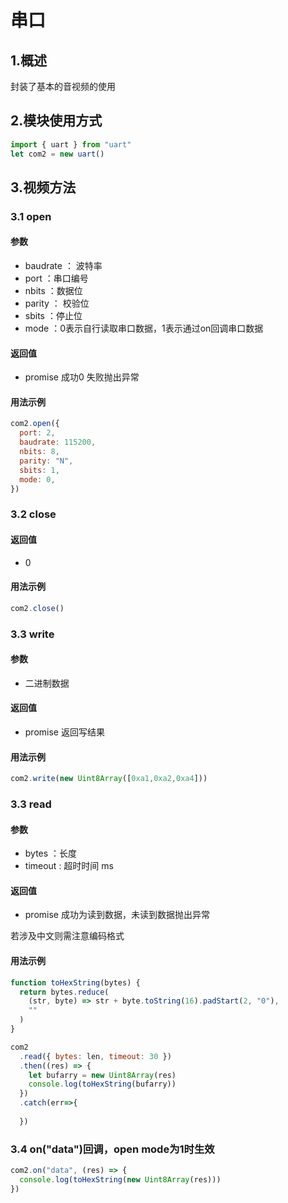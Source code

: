 # **串口**

## 1.概述

封装了基本的音视频的使用

## 2.模块使用方式

```javascript
import { uart } from "uart"
let com2 = new uart()
```

## 3.视频方法

### 3.1 open

#### 参数

- baudrate ： 波特率
- port ：串口编号
- nbits ：数据位
- parity ： 校验位
- sbits ：停止位
- mode ：0表示自行读取串口数据，1表示通过on回调串口数据

#### 返回值

- promise 成功0 失败抛出异常

#### 用法示例

```javascript
com2.open({
  port: 2,
  baudrate: 115200,
  nbits: 8,
  parity: "N",
  sbits: 1,
  mode: 0,
})
```

### 3.2 close

#### 返回值

- 0

#### 用法示例

```javascript
com2.close()
```

### 3.3 write

#### 参数

- 二进制数据

#### 返回值

- promise 返回写结果

#### 用法示例

```javascript
com2.write(new Uint8Array([0xa1,0xa2,0xa4]))
```

### 3.3 read

#### 参数

- bytes ：长度
- timeout :  超时时间 ms

#### 返回值

- promise 成功为读到数据，未读到数据抛出异常



若涉及中文则需注意编码格式

#### 用法示例

```javascript
function toHexString(bytes) {
  return bytes.reduce(
    (str, byte) => str + byte.toString(16).padStart(2, "0"),
    ""
  )
}

com2
  .read({ bytes: len, timeout: 30 })
  .then((res) => {
    let bufarry = new Uint8Array(res)
    console.log(toHexString(bufarry))
  })
  .catch(err=>{
    
  })
```

### 3.4 on("data")回调，open mode为1时生效

```javascript
com2.on("data", (res) => {
  console.log(toHexString(new Uint8Array(res)))
})
```

